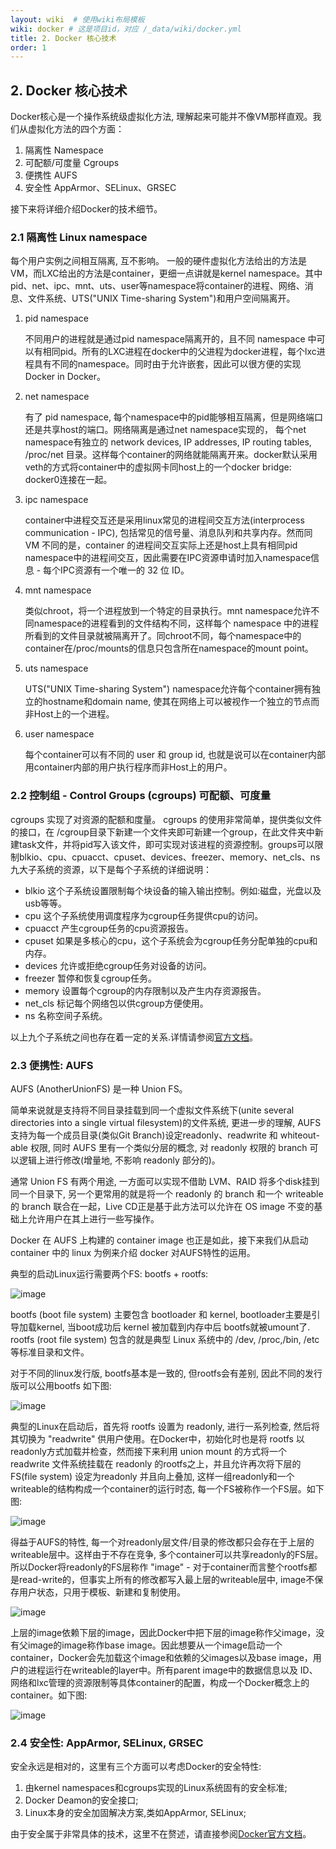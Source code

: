 ```yaml
---
layout: wiki  # 使用wiki布局模板
wiki: docker # 这是项目id，对应 /_data/wiki/docker.yml
title: 2. Docker 核心技术
order: 1
---
```


## 2. Docker 核心技术

Docker核心是一个操作系统级虚拟化方法, 理解起来可能并不像VM那样直观。我们从虚拟化方法的四个方面：

1. 隔离性 Namespace
2. 可配额/可度量 Cgroups
3. 便携性 AUFS
4. 安全性 AppArmor、SELinux、GRSEC

接下来将详细介绍Docker的技术细节。



### 2.1 隔离性 Linux namespace

每个用户实例之间相互隔离, 互不影响。 一般的硬件虚拟化方法给出的方法是VM，而LXC给出的方法是container，更细一点讲就是kernel namespace。其中pid、net、ipc、mnt、uts、user等namespace将container的进程、网络、消息、文件系统、UTS("UNIX Time-sharing System")和用户空间隔离开。

1. pid namespace

   不同用户的进程就是通过pid namespace隔离开的，且不同 namespace 中可以有相同pid。所有的LXC进程在docker中的父进程为docker进程，每个lxc进程具有不同的namespace。同时由于允许嵌套，因此可以很方便的实现 Docker in Docker。

2. net namespace

   有了 pid namespace, 每个namespace中的pid能够相互隔离，但是网络端口还是共享host的端口。网络隔离是通过net namespace实现的， 每个net namespace有独立的 network devices, IP addresses, IP routing tables, /proc/net 目录。这样每个container的网络就能隔离开来。docker默认采用veth的方式将container中的虚拟网卡同host上的一个docker bridge: docker0连接在一起。

3. ipc namespace

   container中进程交互还是采用linux常见的进程间交互方法(interprocess communication - IPC), 包括常见的信号量、消息队列和共享内存。然而同 VM 不同的是，container 的进程间交互实际上还是host上具有相同pid namespace中的进程间交互，因此需要在IPC资源申请时加入namespace信息 - 每个IPC资源有一个唯一的 32 位 ID。

4. mnt namespace

   类似chroot，将一个进程放到一个特定的目录执行。mnt namespace允许不同namespace的进程看到的文件结构不同，这样每个 namespace 中的进程所看到的文件目录就被隔离开了。同chroot不同，每个namespace中的container在/proc/mounts的信息只包含所在namespace的mount point。

5. uts namespace

   UTS("UNIX Time-sharing System") namespace允许每个container拥有独立的hostname和domain name, 使其在网络上可以被视作一个独立的节点而非Host上的一个进程。

6. user namespace

   每个container可以有不同的 user 和 group id, 也就是说可以在container内部用container内部的用户执行程序而非Host上的用户。



### 2.2 控制组 - Control Groups (cgroups) 可配额、可度量

cgroups 实现了对资源的配额和度量。 cgroups 的使用非常简单，提供类似文件的接口，在 /cgroup目录下新建一个文件夹即可新建一个group，在此文件夹中新建task文件，并将pid写入该文件，即可实现对该进程的资源控制。groups可以限制blkio、cpu、cpuacct、cpuset、devices、freezer、memory、net_cls、ns九大子系统的资源，以下是每个子系统的详细说明：

- blkio 这个子系统设置限制每个块设备的输入输出控制。例如:磁盘，光盘以及usb等等。
- cpu 这个子系统使用调度程序为cgroup任务提供cpu的访问。
- cpuacct 产生cgroup任务的cpu资源报告。
- cpuset 如果是多核心的cpu，这个子系统会为cgroup任务分配单独的cpu和内存。
- devices 允许或拒绝cgroup任务对设备的访问。
- freezer 暂停和恢复cgroup任务。
- memory 设置每个cgroup的内存限制以及产生内存资源报告。
- net_cls 标记每个网络包以供cgroup方便使用。
- ns 名称空间子系统。

以上九个子系统之间也存在着一定的关系.详情请参阅[官方文档](https://www.kernel.org/doc/Documentation/cgroups/)。



### 2.3 便携性: AUFS

AUFS (AnotherUnionFS) 是一种 Union FS。

简单来说就是支持将不同目录挂载到同一个虚拟文件系统下(unite several directories into a single virtual filesystem)的文件系统, 更进一步的理解, AUFS支持为每一个成员目录(类似Git Branch)设定readonly、readwrite 和 whiteout-able 权限, 同时 AUFS 里有一个类似分层的概念, 对 readonly 权限的 branch 可以逻辑上进行修改(增量地, 不影响 readonly 部分的)。

通常 Union FS 有两个用途, 一方面可以实现不借助 LVM、RAID 将多个disk挂到同一个目录下, 另一个更常用的就是将一个 readonly 的 branch 和一个 writeable 的 branch 联合在一起，Live CD正是基于此方法可以允许在 OS image 不变的基础上允许用户在其上进行一些写操作。

Docker 在 AUFS 上构建的 container image 也正是如此，接下来我们从启动 container 中的 linux 为例来介绍 docker 对AUFS特性的运用。

典型的启动Linux运行需要两个FS: bootfs + rootfs:

![image](https://cdn.jsdelivr.net/gh/yanhuo075/images-repo/upload/dockerCore1.jpg)

bootfs (boot file system) 主要包含 bootloader 和 kernel, bootloader主要是引导加载kernel, 当boot成功后 kernel 被加载到内存中后 bootfs就被umount了. rootfs (root file system) 包含的就是典型 Linux 系统中的 /dev, /proc,/bin, /etc 等标准目录和文件。

对于不同的linux发行版, bootfs基本是一致的, 但rootfs会有差别, 因此不同的发行版可以公用bootfs 如下图:

![image](https://cdn.jsdelivr.net/gh/yanhuo075/images-repo/upload/dockerCore2.jpg)

典型的Linux在启动后，首先将 rootfs 设置为 readonly, 进行一系列检查, 然后将其切换为 "readwrite" 供用户使用。在Docker中，初始化时也是将 rootfs 以readonly方式加载并检查，然而接下来利用 union mount 的方式将一个 readwrite 文件系统挂载在 readonly 的rootfs之上，并且允许再次将下层的 FS(file system) 设定为readonly 并且向上叠加, 这样一组readonly和一个writeable的结构构成一个container的运行时态, 每一个FS被称作一个FS层。如下图:

![image](https://cdn.jsdelivr.net/gh/yanhuo075/images-repo/upload/dockerCore3.jpg)

得益于AUFS的特性, 每一个对readonly层文件/目录的修改都只会存在于上层的writeable层中。这样由于不存在竞争, 多个container可以共享readonly的FS层。 所以Docker将readonly的FS层称作 "image" - 对于container而言整个rootfs都是read-write的，但事实上所有的修改都写入最上层的writeable层中, image不保存用户状态，只用于模板、新建和复制使用。

![image](https://cdn.jsdelivr.net/gh/yanhuo075/images-repo/upload/dockerCore4.jpg)

上层的image依赖下层的image，因此Docker中把下层的image称作父image，没有父image的image称作base image。因此想要从一个image启动一个container，Docker会先加载这个image和依赖的父images以及base image，用户的进程运行在writeable的layer中。所有parent image中的数据信息以及 ID、网络和lxc管理的资源限制等具体container的配置，构成一个Docker概念上的container。如下图:

![image](https://cdn.jsdelivr.net/gh/yanhuo075/images-repo/upload/dockerCore5.jpg)



### 2.4 安全性: AppArmor, SELinux, GRSEC

安全永远是相对的，这里有三个方面可以考虑Docker的安全特性:

1. 由kernel namespaces和cgroups实现的Linux系统固有的安全标准;
2. Docker Deamon的安全接口;
3. Linux本身的安全加固解决方案,类如AppArmor, SELinux;

由于安全属于非常具体的技术，这里不在赘述，请直接参阅[Docker官方文档](http://docs.docker.com/articles/security/)。
